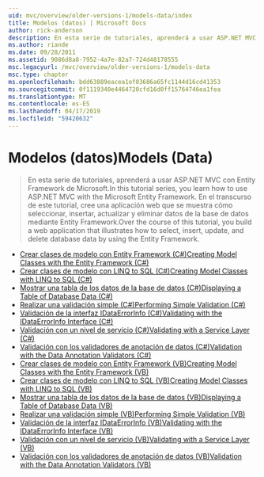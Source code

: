 ```yaml
---
uid: mvc/overview/older-versions-1/models-data/index
title: Modelos (datos) | Microsoft Docs
author: rick-anderson
description: En esta serie de tutoriales, aprenderá a usar ASP.NET MVC con Entity Framework de Microsoft. En el transcurso de este tutorial, cree una aplicación web...
ms.author: riande
ms.date: 09/28/2011
ms.assetid: 9086d8a8-7952-4a7e-82a7-724d48178555
msc.legacyurl: /mvc/overview/older-versions-1/models-data
msc.type: chapter
ms.openlocfilehash: bdd63889eacea1ef03686a65fc1144d16cd41353
ms.sourcegitcommit: 0f1119340e4464720cfd16d0ff15764746ea1fea
ms.translationtype: MT
ms.contentlocale: es-ES
ms.lasthandoff: 04/17/2019
ms.locfileid: "59420632"
---
```

# <a name="models-data"></a><span data-ttu-id="613e9-104">Modelos (datos)</span><span class="sxs-lookup"><span data-stu-id="613e9-104">Models (Data)</span></span>

> <span data-ttu-id="613e9-105">En esta serie de tutoriales, aprenderá a usar ASP.NET MVC con Entity Framework de Microsoft.</span><span class="sxs-lookup"><span data-stu-id="613e9-105">In this tutorial series, you learn how to use ASP.NET MVC with the Microsoft Entity Framework.</span></span> <span data-ttu-id="613e9-106">En el transcurso de este tutorial, cree una aplicación web que se muestra cómo seleccionar, insertar, actualizar y eliminar datos de la base de datos mediante Entity Framework.</span><span class="sxs-lookup"><span data-stu-id="613e9-106">Over the course of this tutorial, you build a web application that illustrates how to select, insert, update, and delete database data by using the Entity Framework.</span></span>


- [<span data-ttu-id="613e9-107">Crear clases de modelo con Entity Framework (C#)</span><span class="sxs-lookup"><span data-stu-id="613e9-107">Creating Model Classes with the Entity Framework (C#)</span></span>](creating-model-classes-with-the-entity-framework-cs.md)
- [<span data-ttu-id="613e9-108">Crear clases de modelo con LINQ to SQL (C#)</span><span class="sxs-lookup"><span data-stu-id="613e9-108">Creating Model Classes with LINQ to SQL (C#)</span></span>](creating-model-classes-with-linq-to-sql-cs.md)
- [<span data-ttu-id="613e9-109">Mostrar una tabla de los datos de la base de datos (C#)</span><span class="sxs-lookup"><span data-stu-id="613e9-109">Displaying a Table of Database Data (C#)</span></span>](displaying-a-table-of-database-data-cs.md)
- [<span data-ttu-id="613e9-110">Realizar una validación simple (C#)</span><span class="sxs-lookup"><span data-stu-id="613e9-110">Performing Simple Validation (C#)</span></span>](performing-simple-validation-cs.md)
- [<span data-ttu-id="613e9-111">Validación de la interfaz IDataErrorInfo (C#)</span><span class="sxs-lookup"><span data-stu-id="613e9-111">Validating with the IDataErrorInfo Interface (C#)</span></span>](validating-with-the-idataerrorinfo-interface-cs.md)
- [<span data-ttu-id="613e9-112">Validación con un nivel de servicio (C#)</span><span class="sxs-lookup"><span data-stu-id="613e9-112">Validating with a Service Layer (C#)</span></span>](validating-with-a-service-layer-cs.md)
- [<span data-ttu-id="613e9-113">Validación con los validadores de anotación de datos (C#)</span><span class="sxs-lookup"><span data-stu-id="613e9-113">Validation with the Data Annotation Validators (C#)</span></span>](validation-with-the-data-annotation-validators-cs.md)
- [<span data-ttu-id="613e9-114">Crear clases de modelo con Entity Framework (VB)</span><span class="sxs-lookup"><span data-stu-id="613e9-114">Creating Model Classes with the Entity Framework (VB)</span></span>](creating-model-classes-with-the-entity-framework-vb.md)
- [<span data-ttu-id="613e9-115">Crear clases de modelo con LINQ to SQL (VB)</span><span class="sxs-lookup"><span data-stu-id="613e9-115">Creating Model Classes with LINQ to SQL (VB)</span></span>](creating-model-classes-with-linq-to-sql-vb.md)
- [<span data-ttu-id="613e9-116">Mostrar una tabla de los datos de la base de datos (VB)</span><span class="sxs-lookup"><span data-stu-id="613e9-116">Displaying a Table of Database Data (VB)</span></span>](displaying-a-table-of-database-data-vb.md)
- [<span data-ttu-id="613e9-117">Realizar una validación simple (VB)</span><span class="sxs-lookup"><span data-stu-id="613e9-117">Performing Simple Validation (VB)</span></span>](performing-simple-validation-vb.md)
- [<span data-ttu-id="613e9-118">Validación de la interfaz IDataErrorInfo (VB)</span><span class="sxs-lookup"><span data-stu-id="613e9-118">Validating with the IDataErrorInfo Interface (VB)</span></span>](validating-with-the-idataerrorinfo-interface-vb.md)
- [<span data-ttu-id="613e9-119">Validación con un nivel de servicio (VB)</span><span class="sxs-lookup"><span data-stu-id="613e9-119">Validating with a Service Layer (VB)</span></span>](validating-with-a-service-layer-vb.md)
- [<span data-ttu-id="613e9-120">Validación con los validadores de anotación de datos (VB)</span><span class="sxs-lookup"><span data-stu-id="613e9-120">Validation with the Data Annotation Validators (VB)</span></span>](validation-with-the-data-annotation-validators-vb.md)
